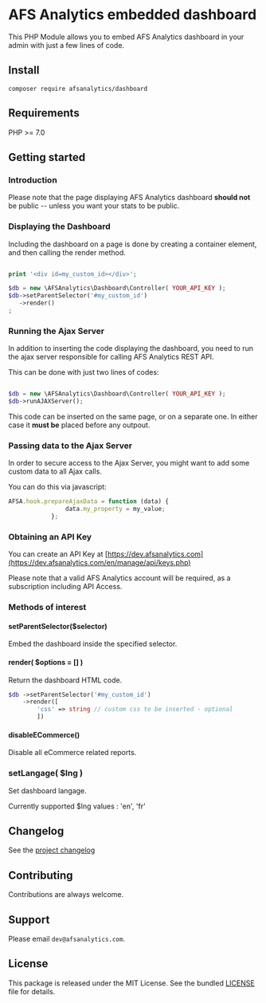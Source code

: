 # AFS Analytics embedded dashboard

This PHP Module allows you to embed AFS Analytics
dashboard in your admin with just a few lines of code.




## Install

```
composer require afsanalytics/dashboard
```

## Requirements

PHP >= 7.0

## Getting started






### Introduction
 

Please note that the page displaying AFS Analytics
dashboard **should not** be public -- unless you want
your stats to be public. 



### Displaying the Dashboard

Including the dashboard on a page is done by creating
a container element, and then calling the render method.

```php

print '<div id=my_custom_id></div>';

$db = new \AFSAnalytics\Dashboard\Controller( YOUR_API_KEY );
$db->setParentSelector('#my_custom_id')
   ->render()
;


```



### Running the Ajax Server

In addition to inserting the code displaying the dashboard,
you need to run the ajax server responsible for calling 
AFS Analytics REST API.

This can be done with just two lines of codes:

```php

$db = new \AFSAnalytics\Dashboard\Controller( YOUR_API_KEY );
$db->runAJAXServer();

```

This code can be inserted on the same page, or on a separate one.
In either case it **must be** placed before any outpout. 

 


### Passing data to the Ajax Server

In order to secure access to the Ajax Server, 
you might want to add some custom data to all 
Ajax calls. 

You can do this via javascript:

```js
AFSA.hook.prepareAjaxData = function (data) {
				data.my_property = my_value;
			};
```






### Obtaining an API Key

You can create an API Key at [https://dev.afsanalytics.com](https://dev.afsanalytics.com/en/manage/api/keys.php)

Please note that a valid AFS Analytics account will be required,
as a subscription including API Access.



### Methods of interest

#### setParentSelector($selector)

Embed the dashboard inside the specified selector.

#### render( $options = [] )

Return the dashboard HTML code.

```php
$db ->setParentSelector('#my_custom_id')
    ->render([
        'css' => string // custom css to be inserted - optional
        ])
```

#### disableECommerce()

Disable all eCommerce related reports.

### setLangage( $lng )

Set dashboard langage.

Currently supported $lng values : 'en', 'fr'



## Changelog

See the [project changelog](./CHANGELOG.md)

## Contributing

Contributions are always welcome. 


## Support

Please email `dev@afsanalytics.com`.


## License

This package is released under the MIT License. See the bundled [LICENSE](./LICENSE) file for details.
